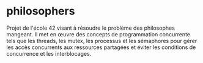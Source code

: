 # philosophers
Projet de l'école 42 visant à résoudre le problème des philosophes mangeant. Il met en œuvre des concepts de programmation concurrente tels que les threads, les mutex, les processus et les sémaphores pour gérer les accès concurrents aux ressources partagées et éviter les conditions de concurrence et les interblocages.
